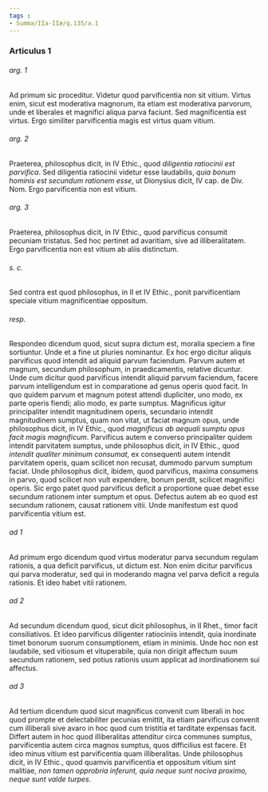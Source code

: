 ```yaml
---
tags : 
- Summa/IIa-IIæ/q.135/a.1
---
```


### Articulus 1

###### arg. 1
Ad primum sic proceditur. Videtur quod parvificentia non sit vitium. Virtus enim, sicut est moderativa magnorum, ita etiam est moderativa parvorum, unde et liberales et magnifici aliqua parva faciunt. Sed magnificentia est virtus. Ergo similiter parvificentia magis est virtus quam vitium.

###### arg. 2
Praeterea, philosophus dicit, in IV Ethic., quod *diligentia ratiocinii est parvifica*. Sed diligentia ratiocinii videtur esse laudabilis, *quia bonum hominis est secundum rationem esse*, ut Dionysius dicit, IV cap. de Div. Nom. Ergo parvificentia non est vitium.

###### arg. 3
Praeterea, philosophus dicit, in IV Ethic., quod parvificus consumit pecuniam tristatus. Sed hoc pertinet ad avaritiam, sive ad illiberalitatem. Ergo parvificentia non est vitium ab aliis distinctum.

###### s. c.
Sed contra est quod philosophus, in II et IV Ethic., ponit parvificentiam speciale vitium magnificentiae oppositum.

###### resp.
Respondeo dicendum quod, sicut supra dictum est, moralia speciem a fine sortiuntur. Unde et a fine ut pluries nominantur. Ex hoc ergo dicitur aliquis parvificus quod intendit ad aliquid parvum faciendum. Parvum autem et magnum, secundum philosophum, in praedicamentis, relative dicuntur. Unde cum dicitur quod parvificus intendit aliquid parvum faciendum, facere parvum intelligendum est in comparatione ad genus operis quod facit. In quo quidem parvum et magnum potest attendi dupliciter, uno modo, ex parte operis fiendi; alio modo, ex parte sumptus. Magnificus igitur principaliter intendit magnitudinem operis, secundario intendit magnitudinem sumptus, quam non vitat, ut faciat magnum opus, unde philosophus dicit, in IV Ethic., quod *magnificus ab aequali sumptu opus facit magis magnificum*. Parvificus autem e converso principaliter quidem intendit parvitatem sumptus, unde philosophus dicit, in IV Ethic., quod *intendit qualiter minimum consumat*, ex consequenti autem intendit parvitatem operis, quam scilicet non recusat, dummodo parvum sumptum faciat. Unde philosophus dicit, ibidem, quod parvificus, maxima consumens in parvo, quod scilicet non vult expendere, bonum perdit, scilicet magnifici operis. Sic ergo patet quod parvificus deficit a proportione quae debet esse secundum rationem inter sumptum et opus. Defectus autem ab eo quod est secundum rationem, causat rationem vitii. Unde manifestum est quod parvificentia vitium est.

###### ad 1
Ad primum ergo dicendum quod virtus moderatur parva secundum regulam rationis, a qua deficit parvificus, ut dictum est. Non enim dicitur parvificus qui parva moderatur, sed qui in moderando magna vel parva deficit a regula rationis. Et ideo habet vitii rationem.

###### ad 2
Ad secundum dicendum quod, sicut dicit philosophus, in II Rhet., timor facit consiliativos. Et ideo parvificus diligenter ratiociniis intendit, quia inordinate timet bonorum suorum consumptionem, etiam in minimis. Unde hoc non est laudabile, sed vitiosum et vituperabile, quia non dirigit affectum suum secundum rationem, sed potius rationis usum applicat ad inordinationem sui affectus.

###### ad 3
Ad tertium dicendum quod sicut magnificus convenit cum liberali in hoc quod prompte et delectabiliter pecunias emittit, ita etiam parvificus convenit cum illiberali sive avaro in hoc quod cum tristitia et tarditate expensas facit. Differt autem in hoc quod illiberalitas attenditur circa communes sumptus, parvificentia autem circa magnos sumptus, quos difficilius est facere. Et ideo minus vitium est parvificentia quam illiberalitas. Unde philosophus dicit, in IV Ethic., quod quamvis parvificentia et oppositum vitium sint malitiae, *non tamen opprobria inferunt, quia neque sunt nociva proximo, neque sunt valde turpes*.

